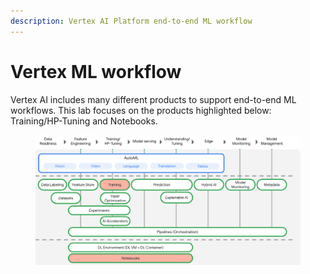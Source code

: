 ```yaml
---
description: Vertex AI Platform end-to-end ML workflow
---
```


# Vertex ML workflow

Vertex AI includes many different products to support end-to-end ML workflows. This lab focuses on the products highlighted below: Training/HP-Tuning and Notebooks.

<figure><img src="../.gitbook/assets/image (4).png" alt=""><figcaption></figcaption></figure>

